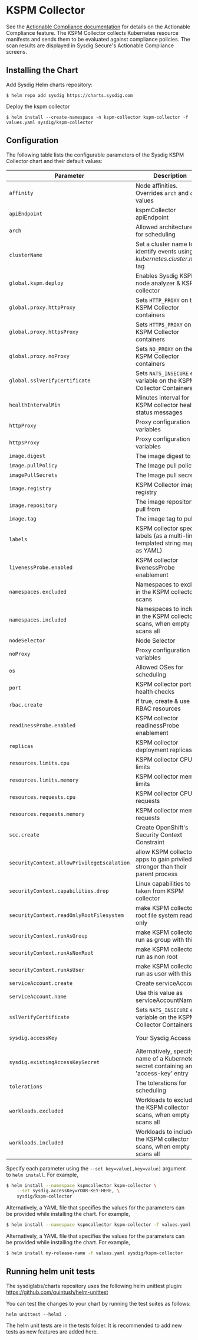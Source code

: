 # KSPM Collector

See the [Actionable Compliance documentation](https://docs.sysdig.com/en/docs/sysdig-secure/posture/compliance/actionable-compliance/) for details on the Actionable Compliance feature. The
KSPM Collector collects Kubernetes resource manifests and sends them to be evaluated against compliance policies.
The scan results are displayed in Sysdig Secure's Actionable Compliance screens.

## Installing the Chart

Add Sysdig Helm charts repository:

```
$ helm repo add sysdig https://charts.sysdig.com
```

Deploy the kspm collector

```
$ helm install --create-namespace -n kspm-collector kspm-collector -f values.yaml sysdig/kspm-collector
```

## Configuration

The following table lists the configurable parameters of the Sysdig KSPM Collector chart and their default values:

| Parameter                                  | Description                                                                             | Default                                                     |
|--------------------------------------------|-----------------------------------------------------------------------------------------|-------------------------------------------------------------|
| `affinity`                                 | Node affinities. Overrides `arch` and `os` values                                       | `{}`                                                        |
| `apiEndpoint`                              | kspmCollector apiEndpoint                                                               | `""`                                                        |
| `arch`                                     | Allowed architectures for scheduling                                                    | `[ amd64, arm64 ]`                                          |
| `clusterName`                              | Set a cluster name to identify events using *kubernetes.cluster.name* tag               | ` `                                                         |
| `global.kspm.deploy`                       | Enables Sysdig KSPM node analyzer & KSPM collector                                      | `true`                                                      |
| `global.proxy.httpProxy`                   | Sets `HTTP_PROXY` on the KSPM Collector containers                                      | `""`                                                        |
| `global.proxy.httpsProxy`                  | Sets `HTTPS_PROXY` on the KSPM Collector containers                                     | `""`                                                        |
| `global.proxy.noProxy`                     | Sets `NO_PROXY` on the KSPM Collector containers                                        | `""`                                                        |
| `global.sslVerifyCertificate`              | Sets `NATS_INSECURE` env variable on the KSPM Collector Containers                      |                                                             |
| `healthIntervalMin`                        | Minutes interval for KSPM collector health status messages                              | `5`                                                         |
| `httpProxy`                                | Proxy configuration variables                                                           |                                                             |
| `httpsProxy`                               | Proxy configuration variables                                                           |                                                             |
| `image.digest`                             | The image digest to pull                                                                | ` `                                                         |
| `image.pullPolicy`                         | The Image pull policy                                                                   | `Always`                                                    |
| `imagePullSecrets`                         | The Image pull secret                                                                   | `[]`                                                        |
| `image.registry`                           | KSPM Collector image registry                                                           | `quay.io`                                                   |
| `image.repository`                         | The image repository to pull from                                                       | `sysdig/kspm-collector`                                     |
| `image.tag`                                | The image tag to pull                                                                   | `1.19.2`                                                    |
| `labels`                                   | KSPM collector specific labels (as a multi-line templated string map or as YAML)        | `{}`                                                        |
| `livenessProbe.enabled`                    | KSPM collector livenessProbe enablement                                                 | `true`                                                      |
| `namespaces.excluded`                      | Namespaces to exclude in the KSPM collector scans                                       | ``                                                          |
| `namespaces.included`                      | Namespaces to include in the KSPM collector scans, when empty scans all                 | ``                                                          |
| `nodeSelector`                             | Node Selector                                                                           | `{}`                                                        |
| `noProxy`                                  | Proxy configuration variables                                                           |                                                             |
| `os`                                       | Allowed OSes for scheduling                                                             | `[ linux ]`                                                 |
| `port`                                     | KSPM collector port for health checks                                                   | `8080`                                                      |
| `rbac.create`                              | If true, create & use RBAC resources                                                    | `true`                                                      |
| `readinessProbe.enabled`                   | KSPM collector readinessProbe enablement                                                | `true`                                                      |
| `replicas`                                 | KSPM collector deployment replicas                                                      | `1`                                                         |
| `resources.limits.cpu`                     | KSPM collector CPU limits                                                               | `500m`                                                      |
| `resources.limits.memory`                  | KSPM collector memory limits                                                            | `1536Mi`                                                    |
| `resources.requests.cpu`                   | KSPM collector CPU requests                                                             | `150m`                                                      |
| `resources.requests.memory`                | KSPM collector memory requests                                                          | `256Mi`                                                     |
| `scc.create`                               | Create OpenShift's Security Context Constraint                                          | `true`                                                      |
| `securityContext.allowPrivilegeEscalation` | allow KSPM collector apps to gain priviledges stronger than their parent process        | `false`                                                     |
| `securityContext.capabilities.drop`        | Linux capabilities to be taken from KSPM collector                                      | `['all']`                                                   |
| `securityContext.readOnlyRootFilesystem`   | make KSPM collector root file system read only                                          | `true`                                                      |
| `securityContext.runAsGroup`               | make KSPM collector run as group with this ID                                           | `10001`                                                     |
| `securityContext.runAsNonRoot`             | make KSPM collector run as non root                                                     | `true`                                                      |
| `securityContext.runAsUser`                | make KSPM collector run as user with this ID                                            | `10001`                                                     |
| `serviceAccount.create`                    | Create serviceAccount                                                                   | `true`                                                      |
| `serviceAccount.name`                      | Use this value as serviceAccountName                                                    | `kspm-collector`                                            |
| `sslVerifyCertificate`                     | Sets `NATS_INSECURE` env variable on the KSPM Collector Containers                      |                                                             |
| `sysdig.accessKey`                         | Your Sysdig Access Key                                                                  | ` ` Either accessKey or existingAccessKeySecret is required |
| `sysdig.existingAccessKeySecret`           | Alternatively, specify the name of a Kubernetes secret containing an 'access-key' entry | ` ` Either accessKey or existingAccessKeySecret is required |
| `tolerations`                              | The tolerations for scheduling                                                          | `kubernetes.io/arch=arm64:NoSchedule`                       |
| `workloads.excluded`                       | Workloads to exclude in the KSPM collector scans, when empty scans all                  | ``                                                          |
| `workloads.included`                       | Workloads to include in the KSPM collector scans, when empty scans all                  | ``                                                          |



Specify each parameter using the `--set key=value[,key=value]` argument to `helm install`. For example,

```bash
$ helm install --namespace kspmcollector kspm-collector \
    --set sysdig.accessKey=YOUR-KEY-HERE, \
    sysdig/kspm-collector
```

Alternatively, a YAML file that specifies the values for the parameters can be provided while installing the chart. For
example,

```bash
$ helm install --namespace kspmcollector kspm-collector -f values.yaml sysdig/kspm-collector
```

Alternatively, a YAML file that specifies the values for the parameters can be provided while installing the chart. For example,

```bash
$ helm install my-release-name -f values.yaml sysdig/kspm-collector
```

## Running helm unit tests

The sysdiglabs/charts repository uses the following helm unittest plugin: https://github.com/quintush/helm-unittest

You can test the changes to your chart by running the test suites as follows:

```
helm unittest --helm3 .
```

The helm unit tests are in the tests folder. It is recommended to add new tests as new features are added here.
